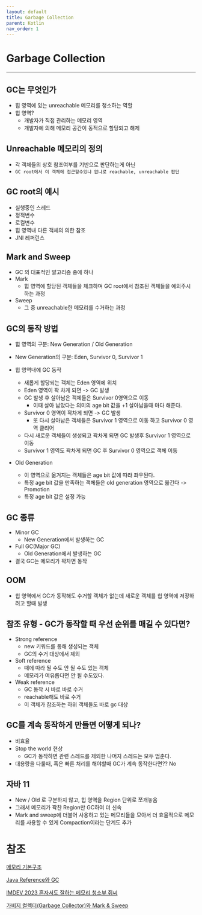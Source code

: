 ```yaml
---
layout: default
title: Garbage Collection
parent: Kotlin
nav_order: 1
---
```


# Garbage Collection

---

## GC는 무엇인가

- 힙 영역에 있는 unreachable 메모리를 청소하는 역할
- 힙 영역?
    - 개발자가 직접 관리하는 메모리 영역
    - 개발자에 의해 메모리 공간이 동적으로 할당되고 해제

## Unreachable 메모리의 정의

- 각 객체들의 상호 참조여부를 기반으로 판단하는게 아닌
- `GC root에서 이 객체에 접근할수있냐 없냐로 reachable, unreachable 판단`

## GC root의 예시

- 실행중인 스레드
- 정적변수
- 로컬변수
- 힙 영역내 다른 객체의 의한 참조
- JNI 레퍼런스

## Mark and Sweep

- GC 의 대표적인 알고리즘 중에 하나
- Mark
    - 힙 영역에 할당된 객체들을 체크하며 GC root에서 참조된 객체들을 예의주시 하는 과정
- Sweep
    - 그 중 unreachable한 메모리를 수거하는 과정

## GC의 동작 방법

- 힙 영역의 구분: New Generation / Old Generation
- New Generation의 구분: Eden, Survivor 0, Survivor 1
- 힙 영역내에 GC 동작
    - 새롭게 할당되는 객체는 Eden 영역에 위치
    - Eden 영역이 꽉 차게 되면 -> GC 발생
    - GC 발생 후 살아남은 객체들은 Survivor 0영역으로 이동
        - 이때 살아 남았다는 의미의 age bit 값을 +1 살아남을때 마다 해준다.
    - Survivor 0 영역이 꽉차게 되면 -> GC 발생
        - 또 다시 살아남은 객체들은 Survivor 1 영역으로 이동 하고 Survivor 0 영역 클리어
    - 다시 새로운 객체들이 생성되고 꽉차게 되면 GC 발생후 Survivor 1 영역으로 이동
    - Survivor 1 영역도 꽉차게 되면 GC 후 Survivor 0 영역으로 객체 이동

- Old Generation
    - 이 영역으로 옮겨지는 객체들은 age bit 값에 따라 좌우된다.
    - 특정 age bit 값을 만족하는 객체들은 old generation 영역으로 옮긴다 -> Promotion
    - 특정 age bit 값은 설정 가능

## GC 종류

- Minor GC
    - New Generation에서 발생하는 GC
- Full GC(Major GC)
    - Old Generation에서 발생하는 GC
- 결국 GC는 메모리가 꽉차면 동작

## OOM

- 힙 영역에서 GC가 동작해도 수거할 객체가 없는데 새로운 객체를 힙 영역에 저장하려고 할때 발생

## 참조 유형 - GC가 동작할 때 우선 순위를 매길 수 있다면?

- Strong reference
    - new 키워드를 통해 생성되는 객체
    - GC의 수거 대상에서 제외
- Soft reference
    - 때에 따라 될 수도 안 될 수도 있는 객체
    - 메모리가 여유롭다면 안 될 수도있다.
- Weak reference
    - GC 동작 시 바로 바로 수거
    - reachable해도 바로 수거
    - 이 객체가 참조하는 하위 객체들도 바로 gc 대상

## GC를 계속 동작하게 만들면 어떻게 되나?

- 비효율
- Stop the world 현상
  - GC가 동작하면 관련 스레드를 제외한 나머지 스레드는 모두 멈춘다.
- 대용량을 다룰때, 혹은 빠른 처리를 해야할때 GC가 계속 동작한다면?? No

## 자바 11
- New / Old 로 구분하지 않고, 힙 영역을 Region 단위로 쪼개놓음
- 그래서 메모리가 꽉찬 Region만 GC하여 더 신속
- Mark and sweep에 더불어 사용하고 있는 메모리들을 모아서 더 효율적으로 메모리를 사용할 수 있게 Compaction이라는 단계도 추가



# 참조

[메모리 기본구조](http://www.tcpschool.com/c/c_memory_structure)

[Java Reference와 GC](https://d2.naver.com/helloworld/329631)

[IMDEV 2023 혼자서도 잘하는 메모리 청소부 쥐씨](https://www.youtube.com/watch?v=F4lWAWOTXyg)

[가비지 컬렉터(Garbage Collector)와 Mark & Sweep](https://imasoftwareengineer.tistory.com/103)

